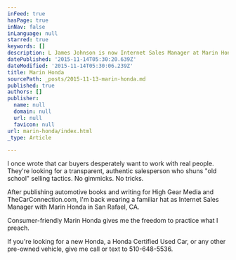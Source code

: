 ```yaml
---
inFeed: true
hasPage: true
inNav: false
inLanguage: null
starred: true
keywords: []
description: L James Johnson is now Internet Sales Manager at Marin Honda in San Rafael
datePublished: '2015-11-14T05:30:20.639Z'
dateModified: '2015-11-14T05:30:06.239Z'
title: Marin Honda
sourcePath: _posts/2015-11-13-marin-honda.md
published: true
authors: []
publisher:
  name: null
  domain: null
  url: null
  favicon: null
url: marin-honda/index.html
_type: Article

---
```

I once wrote that car buyers desperately want to work with real people. They're looking for a transparent, authentic salesperson who shuns "old school" selling tactics. No gimmicks. No tricks. 

After publishing automotive books and writing for High Gear Media and TheCarConnection.com, I'm back wearing a familiar hat as Internet Sales Manager with Marin Honda in San Rafael, CA. 

Consumer-friendly Marin Honda gives me the freedom to practice what I preach. 

If you're looking for a new Honda, a Honda Certified Used Car, or any other pre-owned vehicle, give me call or text to 510-648-5536\.